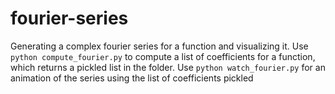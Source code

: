 # fourier-series
Generating a complex fourier series for a function and visualizing it. Use `python compute_fourier.py` to compute a list of coefficients for a function, which returns a pickled list in the folder. Use `python watch_fourier.py` for an animation of the series using the list of coefficients pickled
